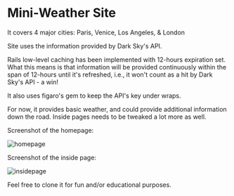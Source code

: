 # Mini-Weather Site 

It covers 4 major cities: Paris, Venice, Los Angeles, & London

Site uses the information provided by Dark Sky's API. 

Rails low-level caching has been implemented with 12-hours expiration set. What this means is that information will be provided continuously within the span of 12-hours until it's refreshed, i.e., it won't count as a hit by Dark Sky's API - a win! 

It also uses figaro's gem to keep the API's key under wraps.

For now, it provides basic weather, and could provide additional information down the road. Inside pages needs to be tweaked a lot more as well. 

Screenshot of the homepage: 

![homepage](http://i64.tinypic.com/20hvtd1.png)

Screenshot of the inside page:

![insidepage](http://i63.tinypic.com/v3qae9.png)

Feel free to clone it for fun and/or educational purposes. 


